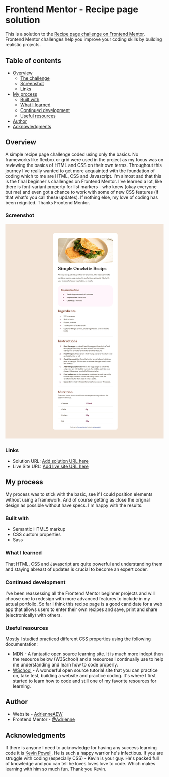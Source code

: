 # Frontend Mentor - Recipe page solution

This is a solution to the [Recipe page challenge on Frontend Mentor](https://www.frontendmentor.io/challenges/recipe-page-KiTsR8QQKm). Frontend Mentor challenges help you improve your coding skills by building realistic projects. 

## Table of contents

- [Overview](#overview)
  - [The challenge](#the-challenge)
  - [Screenshot](#screenshot)
  - [Links](#links)
- [My process](#my-process)
  - [Built with](#built-with)
  - [What I learned](#what-i-learned)
  - [Continued development](#continued-development)
  - [Useful resources](#useful-resources)
- [Author](#author)
- [Acknowledgments](#acknowledgments)

## Overview
A simple recipe page challenge coded using only the basics. No frameworks like flexbox or grid were used in the project as my focus was on reviewing the basics of HTML and CSS on their own terms. Throughout this journey I've really wanted to get more acquainted with the foundation of coding which to me are HTML, CSS and Javascript. I'm almost sad that this is the final beginner's challenges on Frontend Mentor. I've learned a lot, like there is font-variant property for list markers -  who knew (okay everyone but me) and even got a chance to work with some of new CSS features (if that what's you call these updates). If nothing else, my love of coding has been reignited. Thanks Frontend Mentor.

### Screenshot

![](/assets/images/RecipePage-Screenshot.jpeg)

### Links

- Solution URL: [Add solution URL here](https://your-solution-url.com)
- Live Site URL: [Add live site URL here](https://your-live-site-url.com)

## My process
My process was to stick with the basic, see if I could position elements without using a framework. And of course getting as close the orignal design as possible without have specs. I'm happy with the results.

### Built with

- Semantic HTML5 markup
- CSS custom properties
- Sass

### What I learned

That HTML, CSS and Javascript are quite powerful and understanding them and staying abreast of updates is crucial to become an expert coder.

### Continued development

I've been reassessing all the Frontend Mentor beginner projects and will choose one to redesign with more advanced features to include in my actual portfolio. So far I think this recipe page is a good candidate for a web app that allows users to enter their own recipes and save, print and share (electronically) with others.

### Useful resources

Mostly I studied practiced different CSS properties using the following documentation:

- [MDN](https://developer.mozilla.org/en-US/) - A fantastic open source learning site. It is much more indept then the resource below (W3School) and a resources I continually use to help me understanding and learn how to code properly.
- [WSchool](https://www.w3schools.com/) - A wonderful open source tutorial site that you can practice on, take test, building a website and practice coding. It's where I first started to learn how to code and still one of my favorite resources for learning.


## Author

- Website - [AdrienneAEW](https://www.adrienneaew.me)
- Frontend Mentor - [@Adrienne](https://www.frontendmentor.io/profile/AdrienneAEW)

## Acknowledgments

If there is anyone I need to acknowledge for having any success learning code it is [Kevin Powell](https://www.youtube.com/@KevinPowell). He is such a happy warrior he's infectious. If you are struggle with coding (especially CSS) - Kevin is your guy. He's packed full of knowledge and you can tell he loves loves love to code. Which makes learning with him so much fun. Thank you Kevin.
